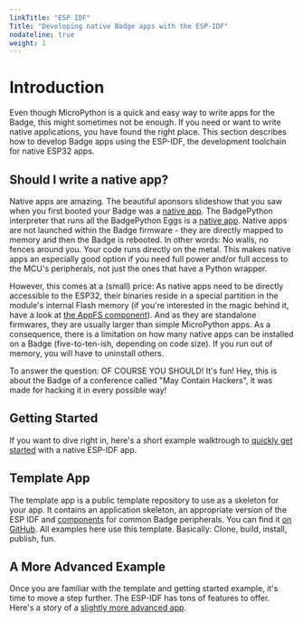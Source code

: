 ```yaml
---
linkTitle: "ESP IDF"
Title: "Developing native Badge apps with the ESP-IDF"
nodateline: true
weight: 1
---
```



# Introduction

Even though MicroPython is a quick and easy way to write apps for the Badge, this might sometimes not be enough. If you need or want to write native applications, you have found the right place. This section describes how to develop Badge apps using the ESP-IDF, the development toolchain for native ESP32 apps. 

## Should I write a native app?
Native apps are amazing. The beautiful aponsors slideshow that you saw when you first booted your Badge was a [native app](https://github.com/badgeteam/mch2022-sponsors-slideshow). The BadgePython interpreter that runs all the BadgePython Eggs is a [native app](https://github.com/badgeteam/badgePython). Native apps are not launched within the Badge firmware - they are directly mapped to memory and then the Badge is rebooted. In other words: No walls, no fences around you. Your code runs directly on the metal. This makes native apps an especially good option if you need full power and/or full access to the MCU's peripherals, not just the ones that have a Python wrapper.

However, this comes at a (small) price: As native apps need to be directly accessible to the ESP32, their binaries reside in a special partition in the module's internal Flash memory (if you're interested in the magic behind it, have a look at [the AppFS component](https://github.com/badgeteam/esp32-component-appfs)). And as they are standalone firmwares, they are usually larger than simple MicroPython apps. As a consequence, there is a limitation on how many native apps can be installed on a Badge (five-to-ten-ish, depending on code size). If you run out of memory, you will have to uninstall others. 

To answer the question: OF COURSE YOU SHOULD! It's fun! Hey, this is about the Badge of a conference called "May Contain Hackers", it was made for hacking it in every possible way!

## Getting Started
If you want to dive right in, here's a short example walktrough to [quickly get
started](./esp_idf_getting_started/) with a native ESP-IDF app.

## Template App
The template app is a public template repository to use as a skeleton for your app. It contains an application skeleton, an appropriate version of the ESP IDF and [components](../api/) for common Badge peripherals. You can find it [on GitHub](https://github.com/badgeteam/mch2022-template-app). All examples here use this template. Basically: Clone, build, install, publish, fun.

## A More Advanced Example
Once you are familiar with the template and getting started example, it's time to move a step further. The ESP-IDF has tons of features to offer. Here's a story of a [slightly more advanced app](./advanced_example).

